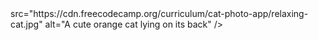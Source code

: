 <html>
<body>
<main>
src="https://cdn.freecodecamp.org/curriculum/cat-photo-app/relaxing-cat.jpg" alt="A cute orange cat lying on its back" />
